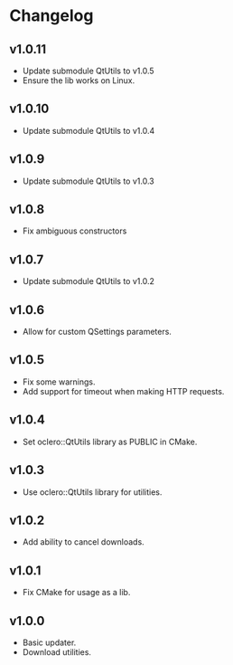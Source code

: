# Changelog

## v1.0.11

- Update submodule QtUtils to v1.0.5
- Ensure the lib works on Linux.

## v1.0.10

- Update submodule QtUtils to v1.0.4

## v1.0.9

- Update submodule QtUtils to v1.0.3

## v1.0.8

- Fix ambiguous constructors

## v1.0.7

- Update submodule QtUtils to v1.0.2

## v1.0.6

- Allow for custom QSettings parameters.

## v1.0.5

- Fix some warnings.
- Add support for timeout when making HTTP requests.

## v1.0.4

- Set oclero::QtUtils library as PUBLIC in CMake.

## v1.0.3

- Use oclero::QtUtils library for utilities.

## v1.0.2

- Add ability to cancel downloads.

## v1.0.1

- Fix CMake for usage as a lib.

## v1.0.0

- Basic updater.
- Download utilities.
